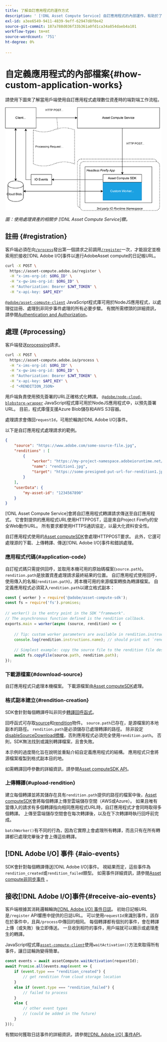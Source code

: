 ```yaml
---
title: 了解自訂應用程式的運作方式
description: ' [!DNL Asset Compute Service] 自訂應用程式的內部運作，有助於了解其運作方式。'
exl-id: a3ee6549-9411-4839-9eff-62947d8f0e42
source-git-commit: 187a788d036f33b361a0fd1ca34a854daeb4a101
workflow-type: tm+mt
source-wordcount: '751'
ht-degree: 0%

---
```


# 自定義應用程式的內部檔案{#how-custom-application-works}

請使用下圖來了解當用戶端使用自訂應用程式處理數位資產時的端對端工作流程。

![自訂應用程式工作流程](assets/customworker.png)

*圖：使用處理資產的相關步 [!DNL Asset Compute Service]驟。*

## 註冊 {#registration}

客戶端必須在向[`/process`](api.md#process-request)發出第一個請求之前調用[`/register`](api.md#register)一次，才能設定並檢索用於接收[!DNL Adobe I/O]事件以進行AdobeAsset compute的日記帳URL。

```sh
curl -X POST \
  https://asset-compute.adobe.io/register \
  -H "x-ims-org-id: $ORG_ID" \
  -H "x-gw-ims-org-id: $ORG_ID" \
  -H "Authorization: Bearer $JWT_TOKEN" \
  -H "x-api-key: $API_KEY"
```

[`@adobe/asset-compute-client`](https://github.com/adobe/asset-compute-client#usage) JavaScript程式庫可用於NodeJS應用程式，以處理從註冊、處理到非同步事件處理的所有必要步驟。 有關所需標頭的詳細資訊，請參閱[Authentication and Authorization](api.md)。

## 處理 {#processing}

客戶端發送[processing](api.md#process-request)請求。

```sh
curl -X POST \
  https://asset-compute.adobe.io/process \
  -H "x-ims-org-id: $ORG_ID" \
  -H "x-gw-ims-org-id: $ORG_ID" \
  -H "Authorization: Bearer $JWT_TOKEN" \
  -H "x-api-key: $API_KEY" \
  -d "<RENDITION_JSON>
```

用戶端負責使用預先簽署的URL正確格式化轉譯。 [`@adobe/node-cloud-blobstore-wrapper`](https://github.com/adobe/node-cloud-blobstore-wrapper#presigned-urls) JavaScript程式庫可用於NodeJS應用程式中，以預先簽署URL。 目前，程式庫僅支援Azure Blob儲存和AWS S3容器。

處理請求會傳回`requestId`，可用於輪詢[!DNL Adobe I/O]事件。

以下是自訂應用程式處理請求的範例。

```json
{
    "source": "https://www.adobe.com/some-source-file.jpg",
    "renditions" : [
        {
            "worker": "https://my-project-namespace.adobeioruntime.net/api/v1/web/my-namespace-version/my-worker",
            "name": "rendition1.jpg",
            "target": "https://some-presigned-put-url-for-rendition1.jpg",
        }
    ],
    "userData": {
        "my-asset-id": "1234567890"
    }
}
```

[!DNL Asset Compute Service]會將自訂應用程式轉譯請求傳送至自訂應用程式。 它會對提供的應用程式URL使用HTTPPOST，這是來自Project Firefly的安全Web動作URL。 所有要求都使用HTTPS通訊協定，以最大化資料安全性。

自訂應用程式使用的[Asset computeSDK](https://github.com/adobe/asset-compute-sdk#adobe-asset-compute-worker-sdk)會處理HTTPPOST要求。 此外，它還可處理源的下載、上傳轉譯、傳送[!DNL Adobe I/O]事件和錯誤處理。

<!-- TBD: Add the application diagram. -->

### 應用程式代碼{#application-code}

自訂程式碼只需提供回呼，並取用本機可用的原始碼檔案(`source.path`)。 `rendition.path`是放置資產處理請求最終結果的位置。 自訂應用程式使用回呼，使用傳入的名稱(`rendition.path`)，將本機可用的來源檔案轉換為轉譯檔案。 自定義應用程式必須寫入`rendition.path`以建立格式副本：

```javascript
const { worker } = require('@adobe/asset-compute-sdk');
const fs = require('fs').promises;

// worker() is the entry point in the SDK "framework".
// The asynchronous function defined is the rendition callback.
exports.main = worker(async (source, rendition) => {

    // Tip: custom worker parameters are available in rendition.instructions.
    console.log(rendition.instructions.name); // should print out `rendition.jpg`.

    // Simplest example: copy the source file to the rendition file destination so as to transfer the asset as is without processing.
    await fs.copyFile(source.path, rendition.path);
});
```

### 下載源檔案{#download-source}

自訂應用程式只處理本機檔案。 下載源檔案由[Asset computeSDK](https://github.com/adobe/asset-compute-sdk#adobe-asset-compute-worker-sdk)處理。

### 格式副本建立{#rendition-creation}

SDK會針對每個轉譯呼叫非同步[轉譯回呼函式](https://github.com/adobe/asset-compute-sdk#rendition-callback-for-worker-required)。

回呼函式可存取[source](https://github.com/adobe/asset-compute-sdk#source)和[rendition](https://github.com/adobe/asset-compute-sdk#rendition)物件。 `source.path`已存在，是源檔案的本地副本的路徑。 `rendition.path`是必須儲存已處理轉譯的路徑。 除非設定[disableSourceDownload標幟](https://github.com/adobe/asset-compute-sdk#worker-options-optional)，否則應用程式必須完全使用`rendition.path`。 否則，SDK無法找到或識別轉譯檔案，且會失敗。

本示例的過度簡化旨在說明並重點介紹自定義應用程式的結構。 應用程式只會將源檔案複製到格式副本目的地。

如需轉譯回呼參數的詳細資訊，請參閱[Asset computeSDK API](https://github.com/adobe/asset-compute-sdk#api-details)。

### 上傳轉譯{#upload-rendition}

建立每個轉譯並將其儲存在具有`rendition.path`提供的路徑的檔案中後，[Asset computeSDK](https://github.com/adobe/asset-compute-sdk#adobe-asset-compute-worker-sdk)會將每個轉譯上傳至雲端儲存空間（AWS或Azure）。 如果且唯有當傳入的請求有多個轉譯指向相同應用程式URL時，自訂應用程式才會同時取得多個轉譯。 上傳至雲端儲存空間會在每次轉譯後，以及在下次轉譯時執行回呼前完成。

`batchWorker()`有不同的行為，因為它實際上會處理所有轉譯，而且只有在所有轉譯都已處理完畢後才會上傳這些轉譯。

## [!DNL Adobe I/O] 事件 {#aio-events}

SDK會針對每個轉譯傳送[!DNL Adobe I/O]事件。 視結果而定，這些事件為`rendition_created`或`rendition_failed`類型。 如需事件詳細資訊，請參閱[Asset compute非同步事件](api.md#asynchronous-events) 。

## 接收[!DNL Adobe I/O]事件{#receive-aio-events}

客戶端根據其消耗邏輯輪詢[[!DNL Adobe I/O] 事件日誌](https://www.adobe.io/apis/experienceplatform/events/ioeventsapi.html#/Journaling)。 初始日記帳URL是`/register` API響應中提供的日誌URL。 可以使用`requestId`來識別事件，該存在於事件中，且與`/process`中傳回的相同。 每個轉譯都有個別的事件，會在轉譯上傳（或失敗）後立即傳送。 一旦收到相符的事件，用戶端就可以顯示或處理產生的轉譯。

JavaScript程式庫[`asset-compute-client`](https://github.com/adobe/asset-compute-client#usage)使用`waitActivation()`方法來取得所有事件，讓日誌輪詢變得簡單。

```javascript
const events = await assetCompute.waitActivation(requestId);
await Promise.all(events.map(event => {
    if (event.type === "rendition_created") {
        // get rendition from cloud storage location
    }
    else if (event.type === "rendition_failed") {
        // failed to process
    }
    else {
        // other event types
        // (could be added in the future)
    }
}));
```

有關如何獲取日誌事件的詳細資訊，請參閱[[!DNL Adobe I/O] 事件API](https://www.adobe.io/apis/experienceplatform/events/ioeventsapi.html#!adobedocs/adobeio-events/master/events-api-reference.yaml)。

<!-- TBD:
* Illustration of the controls/data flow.
* Basic overview, in text and not code, of how an application works.
-->
